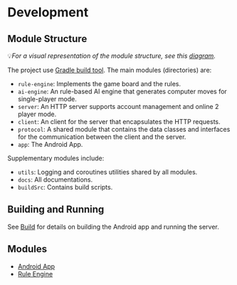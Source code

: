# Development

## Module Structure

💡*For a visual representation of the module structure, see
this [diagram](./.images/project-architecture.png).*

[gradle]: https://docs.gradle.org/current/userguide/userguide.html

The project use [Gradle build tool][gradle]. The main modules (directories) are:

- `rule-engine`: Implements the game board and the rules.
- `ai-engine`: An rule-based AI engine that generates computer moves for single-player mode.
- `server`: An HTTP server supports account management and online 2 player mode.
- `client`: An client for the server that encapsulates the HTTP requests.
- `protocol`: A shared module that contains the data classes and interfaces for the communication
  between the client and the server.
- `app`: The Android App.

Supplementary modules include:

- `utils`: Logging and coroutines utilities shared by all modules.
- `docs`: All documentations.
- `buildSrc`: Contains build scripts.

## Building and Running

See [Build](build) for details on building the Android app and running the server.

## Modules

- [Android App](app/README)
- [Rule Engine](rule-engine/README)